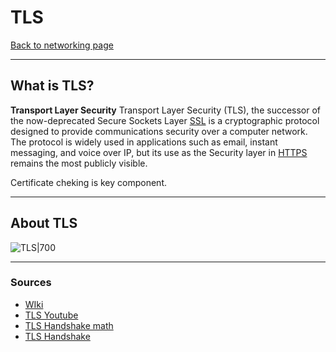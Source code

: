 # TLS
[Back to networking page](index.md)
- --
## What is TLS?
**Transport Layer Security**
Transport Layer Security (TLS), the successor of the now-deprecated Secure Sockets Layer [SSL](SSL.md) is a cryptographic protocol designed to provide communications security over a computer network. The protocol is widely used in applications such as email, instant messaging, and voice over IP, but its use as the Security layer in [HTTPS](HTTPS.md) remains the most publicly visible.

Certificate cheking is key component.
- --
## About TLS
![TLS|700](https://miro.medium.com/max/1838/1*sitCoc2_vodeiFMC1hcU9A.png)

- --
### Sources
- [WIki](https://en.wikipedia.org/wiki/Transport_Layer_Security)
- [TLS Youtube](https://youtu.be/0TLDTodL7Lc)
- [TLS Handshake math](https://youtu.be/64geP_LAZ5U)
- [TLS Handshake](https://youtu.be/86cQJ0MMses)
